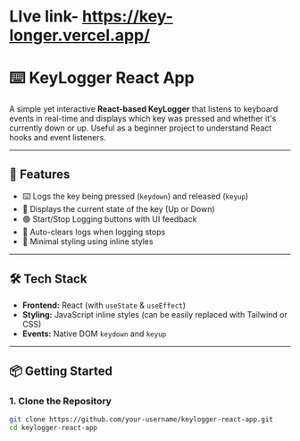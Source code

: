 # LIve link- https://key-longer.vercel.app/
# ⌨️ KeyLogger React App

A simple yet interactive **React-based KeyLogger** that listens to keyboard events in real-time and displays which key was pressed and whether it's currently down or up. Useful as a beginner project to understand React hooks and event listeners.

---

## 🚀 Features

- ⌨️ Logs the key being pressed (`keydown`) and released (`keyup`)
- 🧠 Displays the current state of the key (Up or Down)
- 🟢 Start/Stop Logging buttons with UI feedback
- 🧼 Auto-clears logs when logging stops
- 🎨 Minimal styling using inline styles

---

## 🛠 Tech Stack

- **Frontend:** React (with `useState` & `useEffect`)
- **Styling:** JavaScript inline styles (can be easily replaced with Tailwind or CSS)
- **Events:** Native DOM `keydown` and `keyup`

---

## 📦 Getting Started

### 1. Clone the Repository

```bash
git clone https://github.com/your-username/keylogger-react-app.git
cd keylogger-react-app
